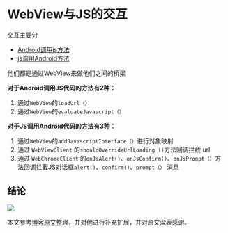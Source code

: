 # WebView与JS的交互

交互主要分

- [Android调用js方法](./Android调用js方法.md)
- [js调用Android方法](./Js调用Android方法.md)

他们都是通过WebView来做他们之间的桥梁



**对于Android调用JS代码的方法有2种：**

1. 通过`WebView`的`loadUrl（）` 
2. 通过`WebView`的`evaluateJavascript（）` 

**对于JS调用Android代码的方法有3种：**

1. 通过`WebView`的`addJavascriptInterface（）`进行对象映射
2. 通过 `WebViewClient` 的`shouldOverrideUrlLoading ()`方法回调拦截 url
3. 通过 `WebChromeClient` 的`onJsAlert()`、`onJsConfirm()`、`onJsPrompt（）`方法回调拦截JS对话框`alert()`、`confirm()`、`prompt（）` 消息



## 结论

![](https://zszblog.oss-cn-beijing.aliyuncs.com/zszblog/blogimage-master/944365-613b57c93dff2eb8.png)

本文参考[博客原文](<https://www.jianshu.com/p/345f4d8a5cfa>)整理，并对他进行补充扩展，并对原文深表感谢。

